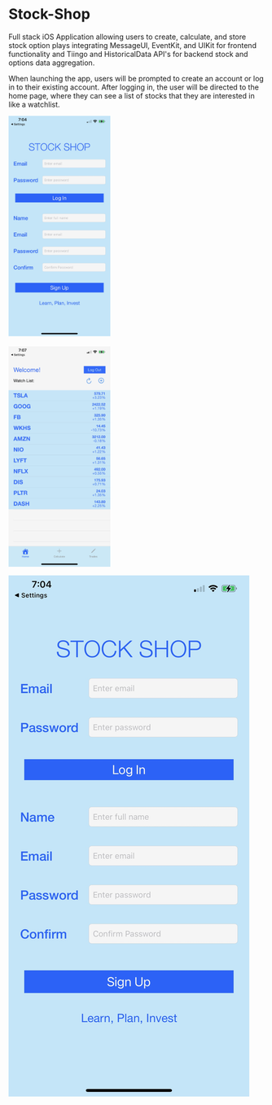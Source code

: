 # Stock-Shop
Full stack iOS Application allowing users to create, calculate, and store stock option plays integrating MessageUI, EventKit, and UIKit for frontend functionality and Tiingo and HistoricalData API's for backend stock and options data aggregation.

When launching the app, users will be prompted to create an account or log in to their existing account. After logging in, the user will be directed to the home page, where they can see a list of stocks that they are interested in like a watchlist.
<p float="left">
 
  <img src = "DemoPhotos/1.jpeg" width = 200>
  <br></br>
  <img src = "DemoPhotos/2.jpeg" width = 200>
 
</p>


![test](DemoPhotos/1.jpeg)
